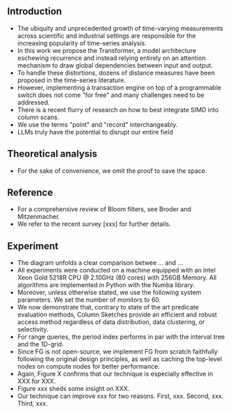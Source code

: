 
## Introduction
- The ubiquity and unprecedented growth of time-varying measurements across scientific and industrial settings are responsible for the increasing popularity of time-series analysis.
- In this work we propose the Transformer, a model architecture eschewing recurrence and instead relying entirely on an attention mechanism to draw global dependencies between input and output.
- To handle these distortions, dozens of distance measures have been proposed in the time-series literature.
- However, implementing a transaction engine on top of a programmable switch does not come "for free" and many challenges need to be addressed.
- There is a recent flurry of research on how to best integrate SIMD into column scans.
- We use the terms "point" and "record" interchangeably.
- LLMs truly have the potential to disrupt our entire field

## Theoretical analysis 
- For the sake of convenience, we omit the proof to save the space.

## Reference
- For a comprehensive review of Bloom filters, see Broder and Mitzenmacher.
- We refer to the recent survey [xxx] for further details.

## Experiment
- The diagram unfolds a clear comparison betwee ... and ...
- All experiments were conducted on a machine equipped with an Intel Xeon Gold 5218R CPU @ 2.10GHz (80 cores) with 256GB Memory. All algorithms are implemented in Python with the Numba library.
- Moreover, unless otherwise stated, we use the following system parameters. We set the number of monitors to 60.
- We now demonstrate that, contrary to state of the art predicate evaluation methods, Column Sketches provide an efficient and robust access method regardless of data distribution, data clustering, or selectivity.
- For range queries, the period index performs in par with the interval tree and the 1D-grid.
- Since FG is not open-source, we implement FG from scratch faithfully following the original design principles, as well as caching the top-level nodes on compute nodes for better performance.
- Again, Figure X confirms that our technique is especially effective in XXX for XXX.
- Figure xxx sheds some insight on XXX.
- Our technique can improve xxx for two reasons. First, xxx. Second, xxx. Third, xxx.

